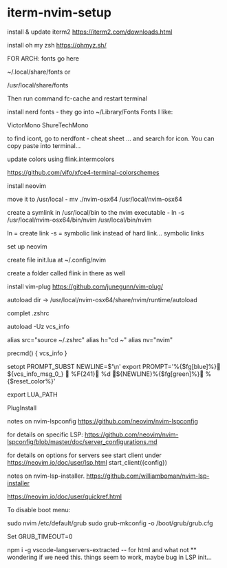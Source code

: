 # iterm-nvim-setup

install & update iterm2 https://iterm2.com/downloads.html





install oh my zsh https://ohmyz.sh/





FOR ARCH: fonts go here

~/.local/share/fonts
or

/usr/local/share/fonts

Then run command fc-cache and restart terminal




install nerd fonts - they go into ~/Library/Fonts Fonts I like:

VictorMono
ShureTechMono

to find icont, go to nerdfont - cheat sheet ... and search for icon.  You can copy paste into terminal...








update colors using flink.intermcolors



https://github.com/vifo/xfce4-terminal-colorschemes



install neovim

move it to /usr/local - mv ./nvim-osx64 /usr/local/nvim-osx64

create a symlink in /usr/local/bin to the nvim executable - ln -s /usr/local/nvim-osx64/bin/nvim /usr/local/bin/nvim

ln = create link -s = symbolic link instead of hard link... symbolic links






set up neovim


create file init.lua at ~/.config/nvim

create a folder called flink in there as well


install vim-plug https://github.com/junegunn/vim-plug/

autoload dir -> /usr/local/nvim-osx64/share/nvim/runtime/autoload


complet .zshrc

autoload -Uz vcs_info

alias src="source ~/.zshrc"
alias h="cd ~"
alias nv="nvim"

precmd() {
vcs_info
}

setopt PROMPT_SUBST
NEWLINE=$'\n'
export PROMPT='%{$fg[blue]%} ${vcs_info_msg_0_}  %F{241}﬌ %d ﬋${NEWLINE}%{$fg[green]%} %{$reset_color%}'





export LUA_PATH

PlugInstall


notes on nvim-lspconfig https://github.com/neovim/nvim-lspconfig

for details on specific LSP: https://github.com/neovim/nvim-lspconfig/blob/master/doc/server_configurations.md

for details on options for servers see start client under https://neovim.io/doc/user/lsp.html  start_client({config})

notes on nvim-lsp-installer. https://github.com/williamboman/nvim-lsp-installer





https://neovim.io/doc/user/quickref.html



To disable boot menu:

sudo nvim /etc/default/grub
sudo grub-mkconfig -o /boot/grub/grub.cfg

Set GRUB_TIMEOUT=0





npm i -g vscode-langservers-extracted -- for html and what not ** wondering if we need this. things seem to work, maybe bug in LSP init...

